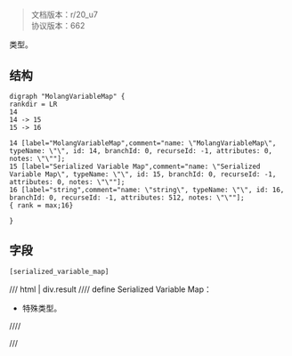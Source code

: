 # <!-- md:samp MolangVariableMap -->

> 文档版本：r/20_u7<br/>协议版本：662

<!-- md:samp MolangVariableMap -->类型。

## 结构

```viz
digraph "MolangVariableMap" {
rankdir = LR
14
14 -> 15
15 -> 16

14 [label="MolangVariableMap",comment="name: \"MolangVariableMap\", typeName: \"\", id: 14, branchId: 0, recurseId: -1, attributes: 0, notes: \"\""];
15 [label="Serialized Variable Map",comment="name: \"Serialized Variable Map\", typeName: \"\", id: 15, branchId: 0, recurseId: -1, attributes: 0, notes: \"\""];
16 [label="string",comment="name: \"string\", typeName: \"\", id: 16, branchId: 0, recurseId: -1, attributes: 512, notes: \"\""];
{ rank = max;16}

}

```

## 字段

```title='MolangVariableMap'
[serialized_variable_map]
```

/// html | div.result
//// define
Serialized Variable Map：[<!-- md:samp string -->](../types/string.md)

- 特殊类型。


////

///

